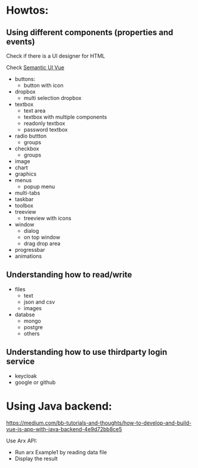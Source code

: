 # Howtos:

## Using different components (properties and events)

Check if there is a UI designer for HTML

Check [Semantic UI Vue](https://semantic-ui-vue.github.io)

- buttons:
  - button with icon
- dropbox
  - multi selection dropbox
- textbox
  - text area
  - textbox with multiple components
  - readonly textbox
  - password textbox
- radio buttton
  - groups
- checkbox 
  - groups 
- image
- chart 
- graphics
- menus
  - popup menu
- multi-tabs
- taskbar
- toolbox
- treeview
  - treeview with icons
- window
  - dialog
  - on top window
  - drag drop area
- progressbar 
- animations

## Understanding how to read/write
  
  - files
    - text
    - json and csv
    - images
  - databse
    - mongo
    - postgre
    - others

## Understanding how to use thirdparty login service

   - keycloak
   - google or github

# Using Java backend:

https://medium.com/bb-tutorials-and-thoughts/how-to-develop-and-build-vue-js-app-with-java-backend-4e9d72bb8ce5

Use Arx API: 
  - Run arx Example1 by reading data file
  - Display the result
  

  
